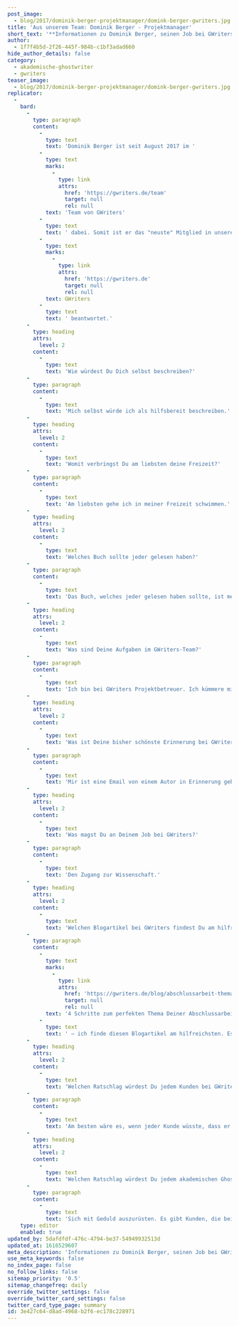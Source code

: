 ```yaml
---
post_image:
  - blog/2017/dominik-berger-projektmanager/domink-berger-gwriters.jpg
title: 'Aus unserem Team: Dominik Berger - Projektmanager'
short_text: '**Informationen zu Dominik Berger, seinen Job bei GWriters, seine Ratschläge an akademische Ghostwriter & Kunden der Ghostwriter-Agentur GWriters.**'
author:
  - 1f7f4b5d-2f26-445f-984b-c1bf3adad660
hide_author_details: false
category:
  - akademische-ghostwriter
  - gwriters
teaser_image:
  - blog/2017/dominik-berger-projektmanager/domink-berger-gwriters.jpg
replicator:
  -
    bard:
      -
        type: paragraph
        content:
          -
            type: text
            text: 'Dominik Berger ist seit August 2017 im '
          -
            type: text
            marks:
              -
                type: link
                attrs:
                  href: 'https://gwriters.de/team'
                  target: null
                  rel: null
            text: 'Team von GWriters'
          -
            type: text
            text: ' dabei. Somit ist er das "neuste" Mitglied in unserem Team. Für unseren Blog hat er hier einige Fragen über sich und seinen Job bei '
          -
            type: text
            marks:
              -
                type: link
                attrs:
                  href: 'https://gwriters.de'
                  target: null
                  rel: null
            text: GWriters
          -
            type: text
            text: ' beantwortet.'
      -
        type: heading
        attrs:
          level: 2
        content:
          -
            type: text
            text: 'Wie würdest Du Dich selbst beschreiben?'
      -
        type: paragraph
        content:
          -
            type: text
            text: 'Mich selbst würde ich als hilfsbereit beschreiben.'
      -
        type: heading
        attrs:
          level: 2
        content:
          -
            type: text
            text: 'Womit verbringst Du am liebsten deine Freizeit?'
      -
        type: paragraph
        content:
          -
            type: text
            text: 'Am liebsten gehe ich in meiner Freizeit schwimmen.'
      -
        type: heading
        attrs:
          level: 2
        content:
          -
            type: text
            text: 'Welches Buch sollte jeder gelesen haben?'
      -
        type: paragraph
        content:
          -
            type: text
            text: 'Das Buch, welches jeder gelesen haben sollte, ist meiner Meinung nach sein eigenes.'
      -
        type: heading
        attrs:
          level: 2
        content:
          -
            type: text
            text: 'Was sind Deine Aufgaben im GWriters-Team?'
      -
        type: paragraph
        content:
          -
            type: text
            text: 'Ich bin bei GWriters Projektbetreuer. Ich kümmere mich darum, dass Kunden ihre Aufträge zur gewünschten Zeit, in gewünschter Form und in gewünschter Qualität erhalten - und dabei Kunden und akademische Ghostwriter glücklich bleiben.'
      -
        type: heading
        attrs:
          level: 2
        content:
          -
            type: text
            text: 'Was ist Deine bisher schönste Erinnerung bei GWriters?'
      -
        type: paragraph
        content:
          -
            type: text
            text: 'Mir ist eine Email von einem Autor in Erinnerung geblieben, bei der sich der Autor als sehr glücklich zeigte, da die Kundin anscheinend etwas von der vom Autor erstellten Ausarbeitung gelernt hat. Da ich allerdings noch recht neu bin im Team, bin ich mir sicher, dass es in Zukunft noch viele weitere schöne Erinnerungen geben wird.'
      -
        type: heading
        attrs:
          level: 2
        content:
          -
            type: text
            text: 'Was magst Du an Deinem Job bei GWriters?'
      -
        type: paragraph
        content:
          -
            type: text
            text: 'Den Zugang zur Wissenschaft.'
      -
        type: heading
        attrs:
          level: 2
        content:
          -
            type: text
            text: 'Welchen Blogartikel bei GWriters findest Du am hilfreichsten und warum?'
      -
        type: paragraph
        content:
          -
            type: text
            marks:
              -
                type: link
                attrs:
                  href: 'https://gwriters.de/blog/abschlussarbeit-thema'
                  target: null
                  rel: null
            text: '4 Schritte zum perfekten Thema Deiner Abschlussarbeit'
          -
            type: text
            text: ' – ich finde diesen Blogartikel am hilfreichsten. Es ist grundsätzlich so, dass bei jeder Tätigkeit der Anfang am schwierigsten fällt. Das Schreiben wissenschaftlicher Arbeiten ist dabei keine Ausnahme. Und der allererste Schritt dabei ist natürlich die Themenauswahl.'
      -
        type: heading
        attrs:
          level: 2
        content:
          -
            type: text
            text: 'Welchen Ratschlag würdest Du jedem Kunden bei GWriters geben?'
      -
        type: paragraph
        content:
          -
            type: text
            text: 'Am besten wäre es, wenn jeder Kunde wüsste, dass er es mit Mitarbeitern und akademischen Ghostwritern zu tun hat, die ihr Bestes tun um diesen Kunden zufrieden zu stellen.'
      -
        type: heading
        attrs:
          level: 2
        content:
          -
            type: text
            text: 'Welchen Ratschlag würdest Du jedem akademischen Ghostwriter bei GWriters geben?'
      -
        type: paragraph
        content:
          -
            type: text
            text: 'Sich mit Geduld auszurüsten. Es gibt Kunden, die bei den Teillieferungen einige Änderungen vornehmen möchten. In solchen Fällen sollte sich der Ghostwriter geduldig zeigen und weiterarbeiten, bis der Kunde zufrieden gestellt wird. Natürlich achten wir darauf, dass dies im Rahmen der Möglichkeiten geschieht.'
    type: editor
    enabled: true
updated_by: 5dafdfdf-476c-4794-be37-54949932513d
updated_at: 1616529607
meta_description: 'Informationen zu Dominik Berger, seinen Job bei GWriters, seine Ratschläge an akademische Ghostwriter & Kunden der Ghostwriter-Agentur GWriters.'
use_meta_keywords: false
no_index_page: false
no_follow_links: false
sitemap_priority: '0.5'
sitemap_changefreq: daily
override_twitter_settings: false
override_twitter_card_settings: false
twitter_card_type_page: summary
id: 3e427c64-d8ad-4968-b2f6-ec178c228971
---
```

